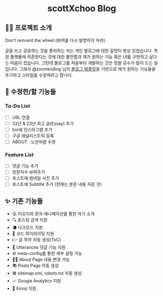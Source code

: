 <h1 align="center">
  scottXchoo Blog
</h1>

## 👋🏼 프로젝트 소개
Don't reinvent the wheel (바퀴를 다시 발명하지 마라).

글을 쓰고 공유하는 것을 좋아하는 저는 개인 블로그에 대한 갈망이 항상 있었습니다. 특정 플랫폼에 의존한다는 것에 대한 불안함과 제가 원하는 기능 혹은 UI를 구현하고 싶다는 마음이 컸습니다. 그런데 블로그를 처음부터 개발하는 것은 정말 공수가 많이 드는 일입니다. 그래서 @zoomkoding 님의 [블로그 템플릿](https://github.com/zoomkoding/zoomkoding-gatsby-blog)을 기반으로 제가 원하는 기능들을 추가하고 스타일을 수정하려고 합니다.

## 🚀 수정한/할 기능들
### To-Do List
- [ ] URL 연결
- [ ] 22년 & 23년 회고 글(Essay) 추가
- [ ] bio에 인스타그램 추가
- [ ] 구글 애널리스트틱 등록
- [ ] ABOUT : 노션처럼 수정

### Feature List
- [ ] 댓글 기능 추가
- [ ] 방문자수 보여주기
- [ ] 포스트에 썸네일 사진 추가
- [ ] 포스트에 Subtitle 추가 (현재는 본문 내용 자른 것)

## ✨ 기존 기능들

- 😛 미모지와 문자 애니메이션를 통한 자기 소개
- 🔍 포스팅 검색 지원
- 🌘 다크모드 지원
- 💅 코드 하이라이팅 지원
- 👉 글 목차 자동 생성(ToC)
- 💬 Utterances 댓글 기능 지원
- ⚙️ meta-config를 통한 세부 설정 가능
- 👨‍💻 About Page 내용 변경 가능
- 📚 Posts Page 자동 생성
- 🛠 sitemap.xml, robots.txt 자동 생성
- 📈 Google Analytics 지원
- 🧢 Emoji 지원

